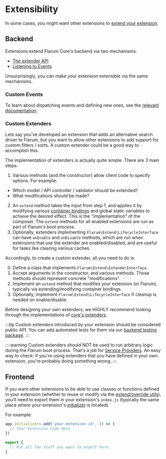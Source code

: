 # Extensibility

In some cases, you might want other extensions to [extend your extension](extending-extensions.md).

## Backend

Extensions extend Flarum Core's backend via two mechanisms:

- [The extender API](start.md#extenders)
- [Listening to Events](backend-events.md)

Unsurprisingly, you can make your extension extensible via the same mechanisms.

### Custom Events

To learn about dispatching events and defining new ones, see the [relevant documentation](backend-events.md).

### Custom Extenders

Lets say you've developed an extension that adds an alternative search driver to Flarum, but you want to allow other extensions to add support for custom filters / sorts.
A custom extender could be a good way to accomplish this.

The implementation of extenders is actually quite simple. There are 3 main steps:

1. Various methods (and the constructor) allow client code to specify options. For example:
  - Which model / API controller / validator should be extended?
  - What modifications should be made?
2. An `extend` method takes the input from step 1, and applies it by modifying various [container bindings](service-provider.md) and global static variables to achieve the desired effect. This is the "implementation" of the composer. The `extend` methods for all enabled extensions are run as part of Flarum's boot process.
3. Optionally, extenders implementing `Flarum\Extend\LifecycleInterface` can have `onEnable` and `onDisable` methods, which are run when extensions that use the extender are enabled/disabled, and are useful for tasks like clearing various caches.

Accordingly, to create a custom extender, all you need to do is:

0. Define a class that implements `Flarum\Extend\ExtenderInterface`.
1. Accept arguments in the constructor, and various methods. Those methods should represent concrete "modifications".
2. Implement an `extend` method that modifies your extension (or Flarum), typically via extending/modifying container bindings.
3. Optionally, implement `Flarum\Extend\LifecycleInterface` if cleanup is needed on enable/disable.

Before designing your own extenders, we HIGHLY recommend looking through the implementations of [core's extenders](https://github.com/flarum/core/tree/master/src/Extend).

:::tip
Custom extenders introduced by your extension should be considered public API.
You can add automated tests for them via our [backend testing package](testing.md).
:::

::: warning
Custom extenders should NOT be used to run arbitrary logic during the Flarum boot process. That's a job for [Service Providers](service-provider.md).
An easy way to check: if you're using extenders that you have defined in your own extension, you're probably doing something wrong.
:::

## Frontend

If you want other extensions to be able to use classes or functions defined in your extension (whether to reuse or modify via the [extend/override utils](frontend.md)), you'll need to export them in your extension's `index.js` (typically the same place where your extension's [initializer](frontend.md) is located).

For example:

```js
app.initializers.add('your-extension-id', () => {
  // Your Extension Code Here
})

export {
  // Put all the stuff you want to export here.
}
```
